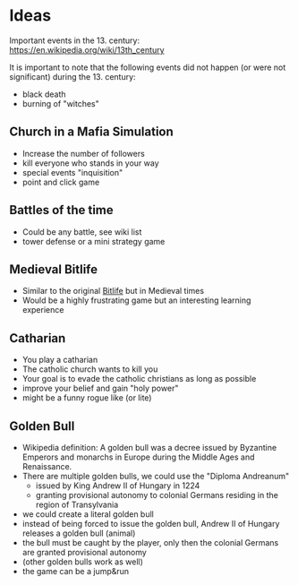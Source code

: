# Ideas
Important events in the 13. century: https://en.wikipedia.org/wiki/13th_century

It is important to note that the following events did not happen (or were not significant) during the 13. century:
* black death
* burning of "witches"

## Church in a Mafia Simulation
* Increase the number of followers
* kill everyone who stands in your way
* special events "inquisition"
* point and click game

## Battles of the time
* Could be any battle, see wiki list
* tower defense or a mini strategy game

## Medieval Bitlife
* Similar to the original [Bitlife](https://bitlifeonline.com/) but in Medieval times
* Would be a highly frustrating game but an interesting learning experience

## Catharian
* You play a catharian
* The catholic church wants to kill you
* Your goal is to evade the catholic christians as long as possible
* improve your belief and gain "holy power"
* might be a funny rogue like (or lite)

## Golden Bull
* Wikipedia definition: A golden bull was a decree issued by Byzantine Emperors and monarchs in Europe during the Middle Ages and Renaissance.
* There are multiple golden bulls, we could use the "Diploma Andreanum"
  * issued by King Andrew II of Hungary in 1224
  * granting provisional autonomy to colonial Germans residing in the region of Transylvania
* we could create a literal golden bull
* instead of being forced to issue the golden bull, Andrew II of Hungary releases a golden bull (animal)
* the bull must be caught by the player, only then the colonial Germans are granted provisional autonomy
* (other golden bulls work as well)
* the game can be a jump&run